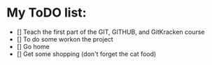 # My ToDO list:
- [] Teach the first part of the GIT, GITHUB, and GitKracken course
- [] To do some workon the project
- [] Go home
- [] Get some shopping (don't forget the cat food)